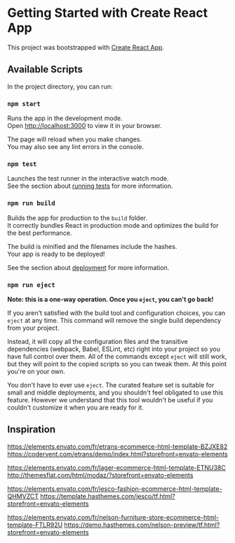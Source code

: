 # Getting Started with Create React App

This project was bootstrapped with [Create React App](https://github.com/facebook/create-react-app).

## Available Scripts

In the project directory, you can run:

### `npm start`

Runs the app in the development mode.\
Open [http://localhost:3000](http://localhost:3000) to view it in your browser.

The page will reload when you make changes.\
You may also see any lint errors in the console.

### `npm test`

Launches the test runner in the interactive watch mode.\
See the section about [running tests](https://facebook.github.io/create-react-app/docs/running-tests) for more information.

### `npm run build`

Builds the app for production to the `build` folder.\
It correctly bundles React in production mode and optimizes the build for the best performance.

The build is minified and the filenames include the hashes.\
Your app is ready to be deployed!

See the section about [deployment](https://facebook.github.io/create-react-app/docs/deployment) for more information.

### `npm run eject`

**Note: this is a one-way operation. Once you `eject`, you can't go back!**

If you aren't satisfied with the build tool and configuration choices, you can `eject` at any time. This command will remove the single build dependency from your project.

Instead, it will copy all the configuration files and the transitive dependencies (webpack, Babel, ESLint, etc) right into your project so you have full control over them. All of the commands except `eject` will still work, but they will point to the copied scripts so you can tweak them. At this point you're on your own.

You don't have to ever use `eject`. The curated feature set is suitable for small and middle deployments, and you shouldn't feel obligated to use this feature. However we understand that this tool wouldn't be useful if you couldn't customize it when you are ready for it.

## Inspiration


https://elements.envato.com/fr/etrans-ecommerce-html-template-BZJXE82
https://codervent.com/etrans/demo/index.html?storefront=envato-elements



https://elements.envato.com/fr/lager-ecommerce-html-template-ETNU38C
http://themesflat.com/html/modaz/?storefront=envato-elements



https://elements.envato.com/fr/jesco-fashion-ecommerce-html-template-QHMVZCT
https://template.hasthemes.com/jesco/tf.html?storefront=envato-elements



https://elements.envato.com/fr/nelson-furniture-store-ecommerce-html-template-FTLR92U
https://demo.hasthemes.com/nelson-preview/tf.html?storefront=envato-elements